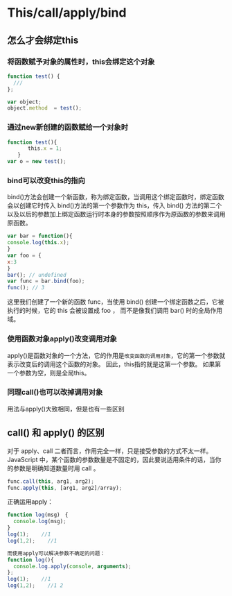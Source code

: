 # This/call/apply/bind

## 怎么才会绑定this
### 将函数赋予对象的属性时，this会绑定这个对象
```JavaScript
function test() {
  ///
};

var object;
object.method  = test();
```
### 通过new新创建的函数赋给一个对象时
```JavaScript
function test(){
　　　　this.x = 1;
　　}
var o = new test();
```

### bind可以改变this的指向
bind()方法会创建一个新函数，称为绑定函数，当调用这个绑定函数时，绑定函数会以创建它时传入 bind()方法的第一个参数作为 this，传入 bind() 方法的第二个以及以后的参数加上绑定函数运行时本身的参数按照顺序作为原函数的参数来调用原函数。
```JavaSCript
var bar = function(){
console.log(this.x);
}
var foo = {
x:3
}
bar(); // undefined
var func = bar.bind(foo);
func(); // 3
```
这里我们创建了一个新的函数 func，当使用 bind() 创建一个绑定函数之后，它被执行的时候，它的 this 会被设置成 foo ， 而不是像我们调用 bar() 时的全局作用域。

### 使用函数对象apply()改变调用对象
apply()是函数对象的一个方法，它的作用是`改变函数的调用对象`，它的第一个参数就表示改变后的调用这个函数的对象。
因此，this指的就是这第一个参数。
如果第一个参数为空，则是全局this。


### 同理call()也可以改掉调用对象
用法与apply()大致相同，但是也有一些区别




## call() 和 apply() 的区别
对于 apply、call 二者而言，作用完全一样，只是接受参数的方式不太一样。
JavaScript 中，某个函数的参数数量是不固定的，因此要说适用条件的话，当你的参数是明确知道数量时用 call 。

```JavaScript
func.call(this, arg1, arg2);
func.apply(this, [arg1, arg2]/array);
```
正确运用apply：
```JavaScript
function log(msg)　{
  console.log(msg);
}
log(1);    //1
log(1,2);    //1

而使用apply可以解决参数不确定的问题：
function log(){
  console.log.apply(console, arguments);
};
log(1);    //1
log(1,2);    //1 2
```


